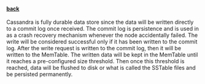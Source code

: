 #### [back](admin_main.md)


Cassandra is fully durable data store since the data will be written directly to a commit log once received. The commit log is persistence and is used in as a crash recovery mechanism whenever the node accidentally failed. The write will be considered successful only if it has been written to the commit log. After the write request is written to the commit log, then it will be written to the MemTable. The written data will be kept in the MemTable until it reaches a pre-configured size threshold. Then once this threshold is reached, data will be flushed to disk or what is called the SSTable files and be persisted permanently.  






